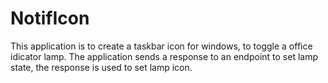 # NotifIcon
This application is to create a taskbar icon for windows, to toggle a office idicator lamp. The application sends a response to an endpoint  to set lamp state, the response is used to set lamp icon.
